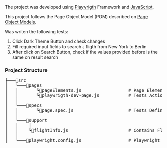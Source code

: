 The project was developed using [Playwrigth](https://playwright.dev/ "Playwrigth") Framework and [JavaScript](https://developer.mozilla.org/pt-BR/docs/Web/JavaScript "JavaScript").

This project follows the Page Object Model (POM) described on [Page Object Models](https://playwright.dev/docs/pom/ "Page Object Models").

Was writen the following tests:
  1. Click Dark Theme Button and check changes
  2. Fill required input fields to search a fligth from New York to Berlin
  3. After click on Search Button, check if the values provided before is the same on result search
  
<h3>Project Structure</h3>

<pre>
├───📂src
│   └───📂pages
│   │       ┗📜pageElements.js                  # Page Elements
│   │       ┗📜playwrigth-dev-page.js           # Tests Actions
│   │
│   └───📂specs                                 
│   │       ┗📜page.spec.js                     # Tests Definitions
│   │
│   └───📂support                                 
│   │    │
│   │    ┗📜flightInfo.js                       # Contains Flight info
│   │
│   └───📜playwright.config.js                  # Playwright config

</pre>